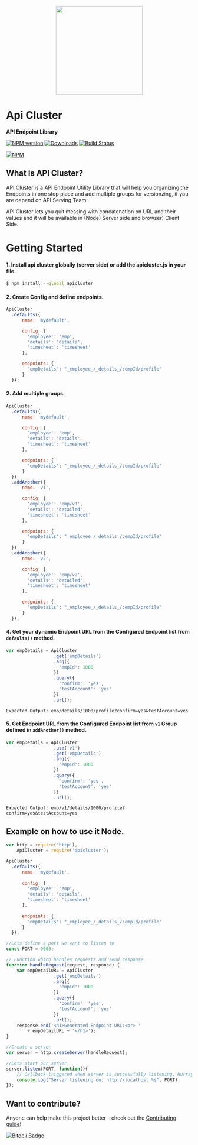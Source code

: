 <p align="center">
    <img height="240" width="235" src="https://github.com/ramsunvtech/apicluster/raw/master/api-cluster.png">
</p>

# Api Cluster
**API Endpoint Library**

[![NPM version][npm-image]][npm-url] [![Downloads][downloads-image]][npm-url] [![Build Status][travis-image]][travis-url]
<!--[![Coverage Status](https://coveralls.io/repos/ramsunvtech/apicluster/badge.svg?branch=master&service=github)](https://coveralls.io/github/ramsunvtech/apicluster?branch=master) [![Gitter](https://badges.gitter.im/Join%20Chat.svg)](https://gitter.im/ramsunvtech/apicluster?utm_source=badge&utm_medium=badge&utm_campaign=pr-badge)-->

[![NPM](https://nodei.co/npm/apicluster.png?downloads=true&downloadRank=true)](https://nodei.co/npm/apicluster/)

[downloads-image]: http://img.shields.io/npm/dm/apicluster.svg
[npm-url]: https://npmjs.org/package/apicluster
[npm-image]: http://img.shields.io/npm/v/apicluster.svg

[travis-url]: https://travis-ci.org/ramsunvtech/apicluster
[travis-image]: http://img.shields.io/travis/ramsunvtech/apicluster.svg

## What is API Cluster?

API Cluster is a API Endpoint Utility Library that will help you organizing the Endpoints in one stop place and add multiple groups for versionzing, if you are depend on API Serving Team.

API Cluster lets you quit messing with concatenation on URL and their values and it will be available in (Node) Server side and browser) Client Side.

# Getting Started

#### 1. Install api cluster globally (server side) or add the apicluster.js in your file.

```sh
$ npm install --global apicluster
```

#### 2. Create Config and define endpoints.

```javascript
ApiCluster
  .defaults({
      name: 'mydefault',

      config: {
        'employee': 'emp',
        'details': 'details',
        'timesheet': 'timesheet'
      },

      endpoints: {
        "empDetails": "_employee_/_details_/:empId/profile"
      }
  });
```

#### 2. Add multiple groups.
```javascript
ApiCluster
  .defaults({
      name: 'mydefault',

      config: {
        'employee': 'emp',
        'details': 'details',
        'timesheet': 'timesheet'
      },

      endpoints: {
        "empDetails": "_employee_/_details_/:empId/profile"
      }
  })
  .addAnother({
      name: 'v1',

      config: {
        'employee': 'emp/v1',
        'details': 'detailed',
        'timesheet': 'timesheet'
      },

      endpoints: {
        "empDetails": "_employee_/_details_/:empId/profile"
      }
  })
  .addAnother({
      name: 'v2',

      config: {
        'employee': 'emp/v2',
        'details': 'detailed',
        'timesheet': 'timesheet'
      },

      endpoints: {
        "empDetails": "_employee_/_details_/:empId/profile"
      }
  });
```

#### 4. Get your dynamic Endpoint URL from the Configured Endpoint list from `defaults()` method.

```javascript
var empDetails = ApiCluster
                  .get('empDetails')
                  .arg({
                    'empId': 1000 
                  })
                  .query({
                    'confirm': 'yes',
                    'testAccount': 'yes'
                  })
                  .url();
```
```
Expected Output: emp/details/1000/profile?confirm=yes&testAccount=yes
```
#### 5. Get Endpoint URL from the Configured Endpoint list from `v1` Group defined in `addAnother()` method.
```javascript
var empDetails = ApiCluster
                  .use('v1')
                  .get('empDetails')
                  .arg({
                    'empId': 1000 
                  })
                  .query({
                    'confirm': 'yes',
                    'testAccount': 'yes'
                  })
                  .url();
```
```
Expected Output: emp/v1/details/1000/profile?confirm=yes&testAccount=yes
```

## Example on how to use it Node.

```javascript
var http = require('http'),
	ApiCluster = require('apicluster');

ApiCluster
  .defaults({
      name: 'mydefault',
 
      config: {
        'employee': 'emp',
        'details': 'details',
        'timesheet': 'timesheet'
      },
 
      endpoints: {
        "empDetails": "_employee_/_details_/:empId/profile"
      }
  });

//Lets define a port we want to listen to
const PORT = 9000; 

// Function which handles requests and send response
function handleRequest(request, response) {
	var empDetailURL = ApiCluster
                  .get('empDetails')
                  .arg({
                    'empId': 1000 
                  })
                  .query({
                    'confirm': 'yes',
                    'testAccount': 'yes'
                  })
                  .url();
    response.end('<h1>Generated Endpoint URL:<br> '
    	+ empDetailURL + '</h1>');
}

//Create a server
var server = http.createServer(handleRequest);

//Lets start our server
server.listen(PORT, function(){
    // Callback triggered when server is successfully listening. Hurray!
    console.log("Server listening on: http://localhost:%s", PORT);
});
```

## Want to contribute?

Anyone can help make this project better - check out the [Contributing guide](/CONTRIBUTING.md)!

[![Bitdeli Badge](https://d2weczhvl823v0.cloudfront.net/ramsunvtech/apicluster/trend.png)](https://bitdeli.com/free "Bitdeli Badge")

